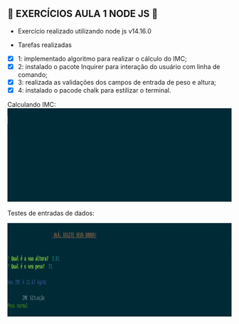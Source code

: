 ## :green_book: EXERCÍCIOS AULA 1 NODE JS :rocket:

- Exercício realizado utilizando node js v14.16.0

* Tarefas realizadas

- [x] 1: implementado algoritmo para realizar o cálculo do IMC;
- [x] 2: instalado o pacote Inquirer para interação do usuário com linha de comando;
- [x] 3: realizada as validações dos campos de entrada de peso e altura;
- [x] 4: instalado o pacode chalk para estilizar o terminal.

Calculando IMC:
<img src="https://github.com/lenodeoliveira/trybe-exercises/blob/main/Back-end/Bloco_26/dia-1-node-js/calcula-imc/git1.gif" width="900" height="210" />


Testes de entradas de dados:

<img src="https://github.com/lenodeoliveira/trybe-exercises/blob/main/Back-end/Bloco_26/dia-1-node-js/calcula-imc/git2.gif" width="900" height="210" />
